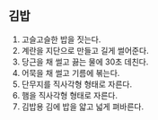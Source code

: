 ## 김밥

1. 고슬고슬한 밥을 짓는다.
2. 계란을 지단으로 만들고 길게 썰어준다.
3. 당근을 채 썰고 끓는 물에 30초 데친다.
4. 어묵을 채 썰고 기름에 볶는다.
5. 단무지를 직사각형 형태로 자른다.
6. 햄을 직사각형 형태로 자른다.
7. 김밥용 김에 밥을 얇고 넓게 펴바른다.
